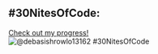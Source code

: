 ## #30NitesOfCode:
  [Check out my progress!](https://www.codedex.io/@debasishrowlo13162/30-nites-of-code)  
  ![@debasishrowlo13162 #30NitesOfCode](https://www.codedex.io/api/petStatus?user=debasishrowlo13162)
